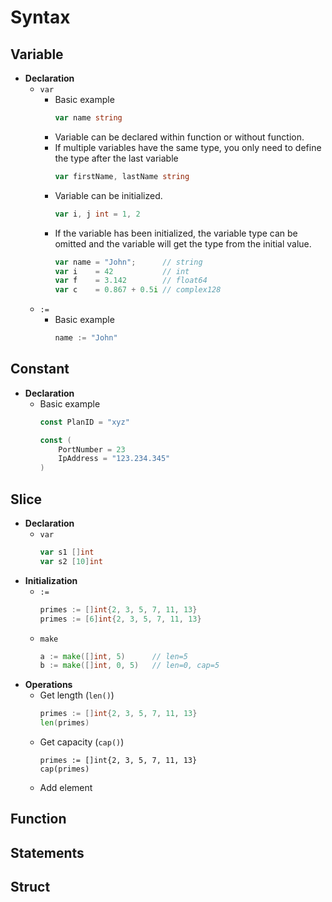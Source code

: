 # Syntax

## Variable
- **Declaration**
   - `var`
      - Basic example
        ```go
        var name string
        ```
      - Variable can be declared within function or without function.
      - If multiple variables have the same type, you only need to define the type after the last variable
        ```go
        var firstName, lastName string
        ```
      - Variable can be initialized.
        ```go
        var i, j int = 1, 2
        ```
      - If the variable has been initialized, the variable type can be omitted and the variable will get the type from the initial value.
        ```go
        var name = "John";      // string
        var i    = 42           // int
        var f    = 3.142        // float64
        var c    = 0.867 + 0.5i // complex128
        ```
   - `:=`
      - Basic example
        ```go
        name := "John"
        ```

## Constant
- **Declaration**
   - Basic example
     ```go
     const PlanID = "xyz"

     const (
         PortNumber = 23
         IpAddress = "123.234.345"
     )
     ```

## Slice
- **Declaration**
   - `var`
     ```go
     var s1 []int
     var s2 [10]int
     ```
- **Initialization**
   - `:=`
     ```go
     primes := []int{2, 3, 5, 7, 11, 13}
     primes := [6]int{2, 3, 5, 7, 11, 13}
     ```
   - `make`
     ```go
     a := make([]int, 5)      // len=5
     b := make([]int, 0, 5)   // len=0, cap=5
     ```
- **Operations**
   - Get length (`len()`)
     ```go
     primes := []int{2, 3, 5, 7, 11, 13}
     len(primes)
     ```
   - Get capacity (`cap()`)
     ```
     primes := []int{2, 3, 5, 7, 11, 13}
     cap(primes)
     ```
   - Add element
       
     
## Function

## Statements

## Struct
